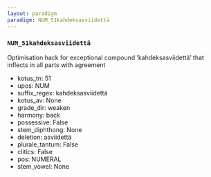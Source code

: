 ```yaml
---
layout: paradigm
paradigm: NUM_51kahdeksasviidettä
---
```

### ` NUM_51kahdeksasviidettä `

Optimisation hack for exceptional compound ’kahdeksasviidettä’ that inflects in all parts with agreement
* kotus_tn: 51
* upos: NUM
* suffix_regex: kahdeksasviidettä
* kotus_av: None
* grade_dir: weaken
* harmony: back
* possessive: False
* stem_diphthong: None
* deletion: asviidettä
* plurale_tantum: False
* clitics: False
* pos: NUMERAL
* stem_vowel: None
